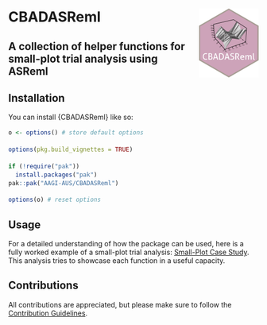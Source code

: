 # CBADASReml <img src="man/figures/logo.png" align="right" height="139" alt="" />
## A collection of helper functions for small-plot trial analysis using ASReml

## Installation

You can install {CBADASReml} like so:

```r
o <- options() # store default options

options(pkg.build_vignettes = TRUE)

if (!require("pak"))
  install.packages("pak")
pak::pak("AAGI-AUS/CBADASReml")

options(o) # reset options
```

## Usage

For a detailed understanding of how the package can be used, here is a fully worked example of a small-plot trial analysis: [Small-Plot Case Study](vignettes/Small-plot_analysis.Rmd).
This analysis tries to showcase each function in a useful capacity.  

## Contributions 

All contributions are appreciated, but please make sure to follow the [Contribution Guidelines](.github/CONTRIBUTING.md). 

